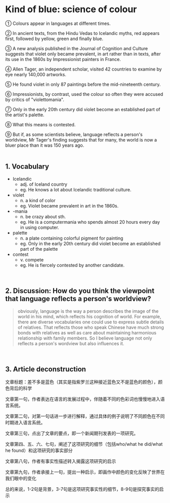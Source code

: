 # Kind of blue: science of colour

① Colours appear in languages at different times.
</br>

② In ancient texts, from the Hindu Vedas to Icelandic myths, red appears first, followed by yellow, green and finally blue.
</br>

③ A new analysis published in the Journal of Cognition and Culture suggests that violet only became prevalent, in art rather than in texts, after its use in the 1860s by Impressionist painters in France.
</br>

④ Allen Tager, an independent scholar, visited 42 countries to examine by eye nearly 140,000 artworks.
</br>

⑤ He found violet in only 87 paintings before the mid-nineteenth century.
</br>

 ⑥ Impressionists, by contrast, used the colour so often they were accused by critics of "violettomania".
 </br>
 
 ⑦ Only in the early 20th century did violet become an established part of the artist's palette.
 </br>
 
 ⑧ What this means is contested.
 </br>
 
 ⑨ But if, as some scientists believe, language reflects a person's worldview, Mr Tager's finding suggests that for many, the world is now a bluer place than it was 150 years ago.
 </br></br>

## 1. Vocabulary

* Icelandic
	- adj. of Iceland country
	- eg. He knows a lot about Icelandic traditional culture.
*  violet
	- n. a kind of color
	- eg. Violet became prevalent in art in the 1860s.
* -mania
	- n. be crazy about sth.
	- eg. He is a computermania who spends almost 20 hours every day in using computer.
* palette
	- n. a plate containing colorful pigment for painting
	- eg. Only in the early 20th century did violet become an established part of the palette
* contest
	- v. compete
	- eg. He is fiercely contested by another candidate.
</br>

## 2. Discussion: How do you think the viewpoint that language reflects a person's worldview?

> obviously, language is the way a person describes the image of the world in his mind, which reflects his cognition of world. For example, there are diverse vocabularies one could use to express subtle details of relatives. That reflects those who speak Chinese have much strong bonds with relatives as well as care about maintaining harmonious relationship with family members. So I believe language not only reflects a person's wordview but also influences it.
</br>

## 3. Article deconstruction

文章标题：差不多是蓝色（其实是指紫罗兰这种接近蓝色又不是蓝色的颜色），颜色背后的科学</br>

文章第一句，作者表达在语言的发展过程中，伴随着不同的色彩词也慢慢地进入语言系统。</br>

文章第二句，对第一句话进一步进行解释，通过具体的例子说明了不同颜色在不同时期进入语言系统。</br>

文章第三句，点出了文章的要点，即一个新闻期刊发表的一项研究。</br>

文章第四、五、六、七句，阐述了这项研究的细节（包括who/what he did/what he found）和这项研究的事实部分</br>

文章第八句，作者有事实性描述转入揭露这项研究的启示</br>

文章第九句，作者承接上一句，提出一种启示，即画作中颜色的变化反映了世界在我们眼中的变化</br>

总的来说，1-2句是背景，3-7句是这项研究事实性的细节，8-9句是探究事实的启示





